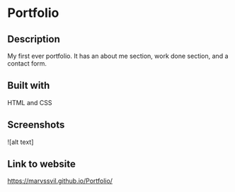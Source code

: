 # Portfolio

## Description
My first ever portfolio. It has an about me section, work done section, and a contact form.

## Built with
HTML and CSS

## Screenshots
![alt text]

## Link to website 
https://marvssvil.github.io/Portfolio/
